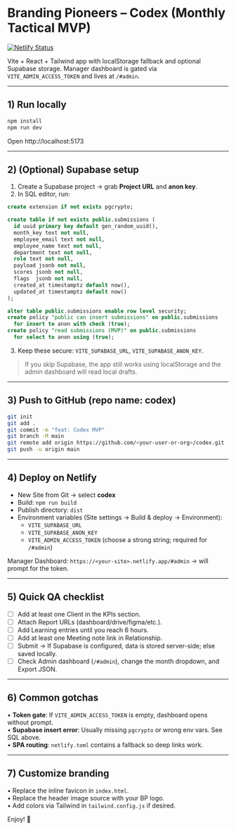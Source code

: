 # Branding Pioneers – Codex (Monthly Tactical MVP)

[![Netlify Status](https://api.netlify.com/api/v1/badges/dfcaf2a4-e2a5-4e74-a3e2-eb5423ad8267/deploy-status)](https://app.netlify.com/projects/bptm/deploys)

Vite + React + Tailwind app with localStorage fallback and optional Supabase storage.
Manager dashboard is gated via `VITE_ADMIN_ACCESS_TOKEN` and lives at `/#admin`.

---

## 1) Run locally
```bash
npm install
npm run dev
```
Open http://localhost:5173

---

## 2) (Optional) Supabase setup
1. Create a Supabase project → grab **Project URL** and **anon key**.
2. In SQL editor, run:
```sql
create extension if not exists pgcrypto;

create table if not exists public.submissions (
  id uuid primary key default gen_random_uuid(),
  month_key text not null,
  employee_email text not null,
  employee_name text not null,
  department text not null,
  role text not null,
  payload jsonb not null,
  scores jsonb not null,
  flags  jsonb not null,
  created_at timestamptz default now(),
  updated_at timestamptz default now()
);

alter table public.submissions enable row level security;
create policy "public can insert submissions" on public.submissions
  for insert to anon with check (true);
create policy "read submissions (MVP)" on public.submissions
  for select to anon using (true);
```
3. Keep these secure: `VITE_SUPABASE_URL`, `VITE_SUPABASE_ANON_KEY`.

> If you skip Supabase, the app still works using localStorage and the admin dashboard will read local drafts.

---

## 3) Push to GitHub (repo name: codex)
```bash
git init
git add .
git commit -m "feat: Codex MVP"
git branch -M main
git remote add origin https://github.com/<your-user-or-org>/codex.git
git push -u origin main
```

---

## 4) Deploy on Netlify
- New Site from Git → select **codex**
- Build: `npm run build`
- Publish directory: `dist`
- Environment variables (Site settings → Build & deploy → Environment):
  - `VITE_SUPABASE_URL`
  - `VITE_SUPABASE_ANON_KEY`
  - `VITE_ADMIN_ACCESS_TOKEN` (choose a strong string; required for `/#admin`)

Manager Dashboard: `https://<your-site>.netlify.app/#admin` → will prompt for the token.

---

## 5) Quick QA checklist
- [ ] Add at least one Client in the KPIs section.
- [ ] Attach Report URLs (dashboard/drive/figma/etc.).
- [ ] Add Learning entries until you reach 6 hours.
- [ ] Add at least one Meeting note link in Relationship.
- [ ] Submit → If Supabase is configured, data is stored server-side; else saved locally.
- [ ] Check Admin dashboard (`/#admin`), change the month dropdown, and Export JSON.

---

## 6) Common gotchas
• **Token gate**: If `VITE_ADMIN_ACCESS_TOKEN` is empty, dashboard opens without prompt.  
• **Supabase insert error**: Usually missing `pgcrypto` or wrong env vars. See SQL above.  
• **SPA routing**: `netlify.toml` contains a fallback so deep links work.

---

## 7) Customize branding
• Replace the inline favicon in `index.html`.  
• Replace the header image source with your BP logo.  
• Add colors via Tailwind in `tailwind.config.js` if desired.

Enjoy! 🚀
